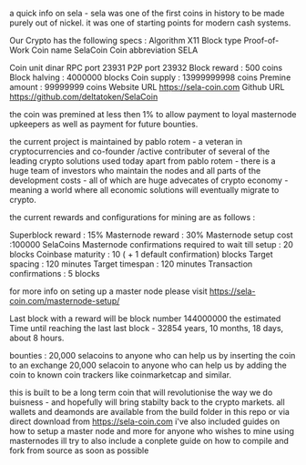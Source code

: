 a quick info on sela - sela was one of the first coins in history to be made purely out of nickel.
it was one of starting points for modern cash systems.


Our Crypto has the following specs :
Algorithm   X11
Block type   Proof-of-Work
Coin name   SelaCoin
Coin abbreviation   SELA

Coin unit   dinar
RPC port   23931
P2P port   23932
Block reward   : 500 coins
Block halving   : 4000000 blocks
Coin supply   : 13999999998 coins
Premine amount   : 99999999 coins
Website URL   https://sela-coin.com
Github URL   https://github.com/deltatoken/SelaCoin

the coin was premined at less then 1% to allow payment to loyal masternode upkeepers as well as payment for future bounties.

the current project is maintained by pablo rotem - a veteran in cryptocurrencies and co-founder /active contributer of several of the leading crypto solutions used today
apart from pablo rotem - there is a huge team of investors who maintain the nodes and all parts of the development costs - all of which are huge advecates of crypto economy - meaning a world where all economic solutions will eventually migrate to crypto.

the current rewards and configurations for mining are as follows :


Superblock reward :   15%
Masternode reward :   30%
Masternode setup cost :100000 SelaCoins
Masternode confirmations required to wait till setup :   20 blocks
Coinbase maturity :   10 ( + 1 default confirmation) blocks
Target spacing :   120 minutes
Target timespan :   120 minutes
Transaction confirmations   : 5 blocks

for more info on seting up a master node please visit https://sela-coin.com/masternode-setup/


Last block with a reward   will be block number 144000000
the estimated Time until reaching the last last block   - 32854 years, 10 months, 18 days, about 8 hours.

bounties :
20,000 selacoins to anyone who can help us by inserting the coin to an exchange
20,000 selacoin to anyone who can help us by adding the coin to known coin trackers like coinmarketcap and similar.

this is built to be a long term coin that will revolutionise the way we do buisness - and hopefully will bring stabilty back to the crypto markets.
all wallets and deamonds are available from the build folder in this repo or via direct download from https://sela-coin.com 
i've also included guides on how to setup a master node and more for anyone who wishes to mine using masternodes
ill try to also include a conplete guide on how to compile and fork from source as soon as possible
